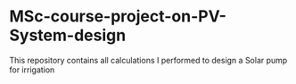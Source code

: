 # MSc-course-project-on-PV-System-design
This repository contains all calculations I performed to design a Solar pump for irrigation
